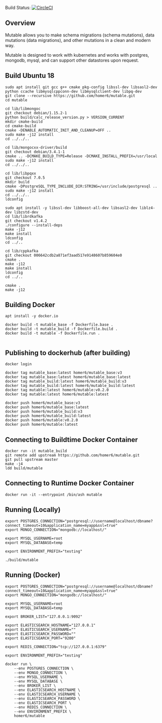 
Build Status: [![CircleCI](https://circleci.com/gh/homer6/mutable.svg?style=svg)](https://circleci.com/gh/homer6/mutable)

Overview
--------

Mutable allows you to make schema migrations (schema mutations), data mutations (data migrations), and other mutations in a clean and modern way.

Mutable is designed to work with kubernetes and works with postgres, mongodb, mysql, and can support other datastores upon request.



Build Ubuntu 18
---------------

```
sudo apt install git gcc g++ cmake pkg-config libssl-dev libsasl2-dev python ccache libmysqlcppconn-dev libmysqlclient-dev libpq-dev
git clone --recursive https://github.com/homer6/mutable.git
cd mutable

cd lib/libmongoc
git checkout debian/1.15.2-1
python build/calc_release_version.py > VERSION_CURRENT
mkdir cmake-build
cd cmake-build
cmake -DENABLE_AUTOMATIC_INIT_AND_CLEANUP=OFF ..
sudo make -j12 install
cd ../../..

cd lib/mongocxx-driver/build
git checkout debian/3.4.1-1
cmake .. -DCMAKE_BUILD_TYPE=Release -DCMAKE_INSTALL_PREFIX=/usr/local
sudo make -j12 install
cd ../../..

cd lib/libpqxx
git checkout 7.0.5
mkdir build
cmake -DPostgreSQL_TYPE_INCLUDE_DIR:STRING=/usr/include/postgresql ..
sudo make -j12 install
cd ../../..
ldconfig

sudo apt install -y libssl-dev libboost-all-dev libsasl2-dev liblz4-dev libzstd-dev
cd lib/librdkafka
git checkout v1.4.2
./configure --install-deps
make -j12
make install
ldconfig
cd ../..

cd lib/cppkafka
git checkout 006642cdb2a871ef3aad517e9148607b859604e0
cmake .
make -j12
make install
ldconfig
cd ../..

cmake .
make -j12
```


Building Docker
---------------

```
apt install -y docker.io

docker build -t mutable_base -f Dockerfile.base .
docker build -t mutable_build -f Dockerfile.build .
docker build -t mutable -f Dockerfile.run .


```

Publishing to dockerhub (after building)
----------------------------------------

```
docker login

docker tag mutable_base:latest homer6/mutable_base:v3
docker tag mutable_base:latest homer6/mutable_base:latest
docker tag mutable_build:latest homer6/mutable_build:v3
docker tag mutable_build:latest homer6/mutable_build:latest
docker tag mutable:latest homer6/mutable:v0.2.0
docker tag mutable:latest homer6/mutable:latest

docker push homer6/mutable_base:v3
docker push homer6/mutable_base:latest
docker push homer6/mutable_build:v3
docker push homer6/mutable_build:latest
docker push homer6/mutable:v0.2.0
docker push homer6/mutable:latest
```



Connecting to Buildtime Docker Container
--------------------------------------

```
docker run -it mutable_build
git remote add upstream https://github.com/homer6/mutable.git
git pull upstream master
make -j4
ldd build/mutable
```


Connecting to Runtime Docker Container
--------------------------------------

```
docker run -it --entrypoint /bin/ash mutable
```







Running (Locally)
-----------------

```
export POSTGRES_CONNECTION="postgresql://username@localhost/dbname?connect_timeout=10&application_name=myapp&ssl=true"
export MONGO_CONNECTION="mongodb://localhost/"

export MYSQL_USERNAME=root
export MYSQL_DATABASE=temp

export ENVIRONMENT_PREFIX="testing"

./build/mutable
```



Running (Docker)
----------------

```
export POSTGRES_CONNECTION="postgresql://username@localhost/dbname?connect_timeout=10&application_name=myapp&ssl=true"
export MONGO_CONNECTION="mongodb://localhost/"

export MYSQL_USERNAME=root
export MYSQL_DATABASE=temp

export BROKER_LIST="127.0.0.1:9092"

export ELASTICSEARCH_HOSTNAME="127.0.0.1"
export ELASTICSEARCH_USERNAME=""
export ELASTICSEARCH_PASSWORD=""
export ELASTICSEARCH_PORT="9200"

export REDIS_CONNECTION="tcp://127.0.0.1:6379"

export ENVIRONMENT_PREFIX="testing"

docker run \
    --env POSTGRES_CONNECTION \
    --env MONGO_CONNECTION \
    --env MYSQL_USERNAME \
    --env MYSQL_DATABASE \
    --env BROKER_LIST \
    --env ELASTICSEARCH_HOSTNAME \
    --env ELASTICSEARCH_USERNAME \
    --env ELASTICSEARCH_PASSWORD \
    --env ELASTICSEARCH_PORT \
    --env REDIS_CONNECTION \
    --env ENVIRONMENT_PREFIX \
    homer6/mutable
```
